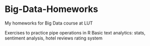 # Big-Data-Homeworks
My homeworks for Big Data course at LUT

Exercises to practice pipe operations in R
Basic text analytics: stats, sentiment analysis, hotel reviews rating system
